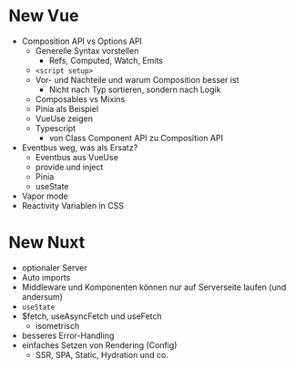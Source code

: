 # New Vue

- Composition API vs Options API
  - Generelle Syntax vorstellen
    - Refs, Computed, Watch, Emits
  - `<script setup>`
  - Vor- und Nachteile und warum Composition besser ist
    - Nicht nach Typ sortieren, sondern nach Logik
  - Composables vs Mixins
  - Pinia als Beispiel
  - VueUse zeigen
  - Typescript
    - von Class Component API zu Composition API
- Eventbus weg, was als Ersatz?
  - Eventbus aus VueUse
  - provide und inject
  - Pinia
  - useState
- Vapor mode
- Reactivity Variablen in CSS

# New Nuxt
- optionaler Server
- Auto imports
- Middleware und Komponenten können nur auf Serverseite laufen (und andersum)
- `useState`
- $fetch, useAsyncFetch und useFetch
  - isometrisch
- besseres Error-Handling
- einfaches Setzen von Rendering (Config)
  - SSR, SPA, Static, Hydration und co.
